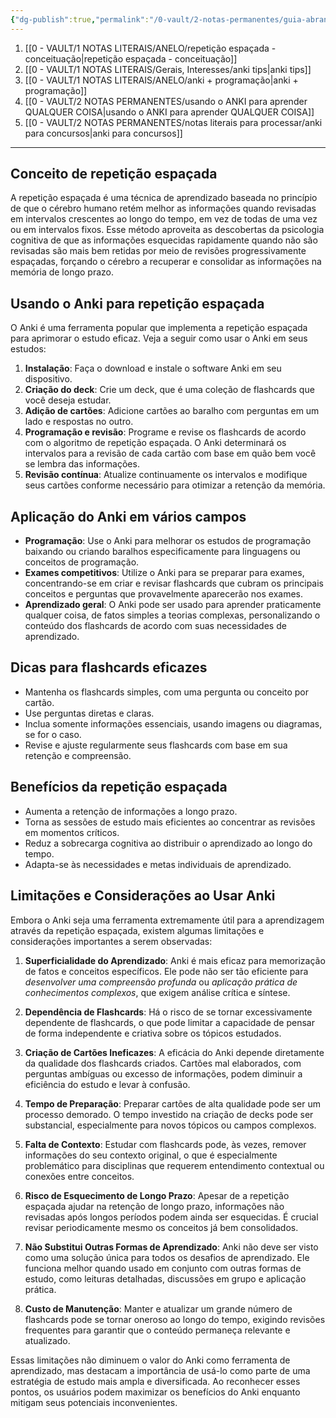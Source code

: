 ```yaml
---
{"dg-publish":true,"permalink":"/0-vault/2-notas-permanentes/guia-abrangente-para-repeticao-espacada-e-anki/","tags":["permanente"],"dgHomeLink":true,"dgShowLocalGraph":true,"dgShowFileTree":true,"dgEnableSearch":true,"noteIcon":""}
---
```



1. [[0 - VAULT/1 NOTAS LITERAIS/ANELO/repetição espaçada - conceituação\|repetição espaçada - conceituação]]
2. [[0 - VAULT/1 NOTAS LITERAIS/Gerais, Interesses/anki tips\|anki tips]]
3. [[0 - VAULT/1 NOTAS LITERAIS/ANELO/anki + programação\|anki + programação]]
4. [[0 - VAULT/2 NOTAS PERMANENTES/usando o ANKI para aprender QUALQUER COISA\|usando o ANKI para aprender QUALQUER COISA]]
5. [[0 - VAULT/2 NOTAS PERMANENTES/notas literais para processar/anki para concursos\|anki para concursos]]

---

## Conceito de repetição espaçada
A repetição espaçada é uma técnica de aprendizado baseada no princípio de que o cérebro humano retém melhor as informações quando revisadas em intervalos crescentes ao longo do tempo, em vez de todas de uma vez ou em intervalos fixos. Esse método aproveita as descobertas da psicologia cognitiva de que as informações esquecidas rapidamente quando não são revisadas são mais bem retidas por meio de revisões progressivamente espaçadas, forçando o cérebro a recuperar e consolidar as informações na memória de longo prazo.

## Usando o Anki para repetição espaçada
O Anki é uma ferramenta popular que implementa a repetição espaçada para aprimorar o estudo eficaz. Veja a seguir como usar o Anki em seus estudos:

1. **Instalação**: Faça o download e instale o software Anki em seu dispositivo.
2. **Criação do deck**: Crie um deck, que é uma coleção de flashcards que você deseja estudar.
3. **Adição de cartões**: Adicione cartões ao baralho com perguntas em um lado e respostas no outro.
4. **Programação e revisão**: Programe e revise os flashcards de acordo com o algoritmo de repetição espaçada. O Anki determinará os intervalos para a revisão de cada cartão com base em quão bem você se lembra das informações.
5. **Revisão contínua**: Atualize continuamente os intervalos e modifique seus cartões conforme necessário para otimizar a retenção da memória.

## Aplicação do Anki em vários campos
- **Programação**: Use o Anki para melhorar os estudos de programação baixando ou criando baralhos especificamente para linguagens ou conceitos de programação.
- **Exames competitivos**: Utilize o Anki para se preparar para exames, concentrando-se em criar e revisar flashcards que cubram os principais conceitos e perguntas que provavelmente aparecerão nos exames.
- **Aprendizado geral**: O Anki pode ser usado para aprender praticamente qualquer coisa, de fatos simples a teorias complexas, personalizando o conteúdo dos flashcards de acordo com suas necessidades de aprendizado.

## Dicas para flashcards eficazes
- Mantenha os flashcards simples, com uma pergunta ou conceito por cartão.
- Use perguntas diretas e claras.
- Inclua somente informações essenciais, usando imagens ou diagramas, se for o caso.
- Revise e ajuste regularmente seus flashcards com base em sua retenção e compreensão.

## Benefícios da repetição espaçada
- Aumenta a retenção de informações a longo prazo.
- Torna as sessões de estudo mais eficientes ao concentrar as revisões em momentos críticos.
- Reduz a sobrecarga cognitiva ao distribuir o aprendizado ao longo do tempo.
- Adapta-se às necessidades e metas individuais de aprendizado.
## Limitações e Considerações ao Usar Anki
Embora o Anki seja uma ferramenta extremamente útil para a aprendizagem através da repetição espaçada, existem algumas limitações e considerações importantes a serem observadas:

1. **Superficialidade do Aprendizado**: Anki é mais eficaz para memorização de fatos e conceitos específicos. Ele pode não ser tão eficiente para *desenvolver uma compreensão profunda* ou *aplicação prática de conhecimentos complexos*, que exigem análise crítica e síntese.

2. **Dependência de Flashcards**: Há o risco de se tornar excessivamente dependente de flashcards, o que pode limitar a capacidade de pensar de forma independente e criativa sobre os tópicos estudados.

3. **Criação de Cartões Ineficazes**: A eficácia do Anki depende diretamente da qualidade dos flashcards criados. Cartões mal elaborados, com perguntas ambíguas ou excesso de informações, podem diminuir a eficiência do estudo e levar à confusão.

4. **Tempo de Preparação**: Preparar cartões de alta qualidade pode ser um processo demorado. O tempo investido na criação de decks pode ser substancial, especialmente para novos tópicos ou campos complexos.

5. **Falta de Contexto**: Estudar com flashcards pode, às vezes, remover informações do seu contexto original, o que é especialmente problemático para disciplinas que requerem entendimento contextual ou conexões entre conceitos.

6. **Risco de Esquecimento de Longo Prazo**: Apesar de a repetição espaçada ajudar na retenção de longo prazo, informações não revisadas após longos períodos podem ainda ser esquecidas. É crucial revisar periodicamente mesmo os conceitos já bem consolidados.

7. **Não Substitui Outras Formas de Aprendizado**: Anki não deve ser visto como uma solução única para todos os desafios de aprendizado. Ele funciona melhor quando usado em conjunto com outras formas de estudo, como leituras detalhadas, discussões em grupo e aplicação prática.

8. **Custo de Manutenção**: Manter e atualizar um grande número de flashcards pode se tornar oneroso ao longo do tempo, exigindo revisões frequentes para garantir que o conteúdo permaneça relevante e atualizado.

Essas limitações não diminuem o valor do Anki como ferramenta de aprendizado, mas destacam a importância de usá-lo como parte de uma estratégia de estudo mais ampla e diversificada. Ao reconhecer esses pontos, os usuários podem maximizar os benefícios do Anki enquanto mitigam seus potenciais inconvenientes.
